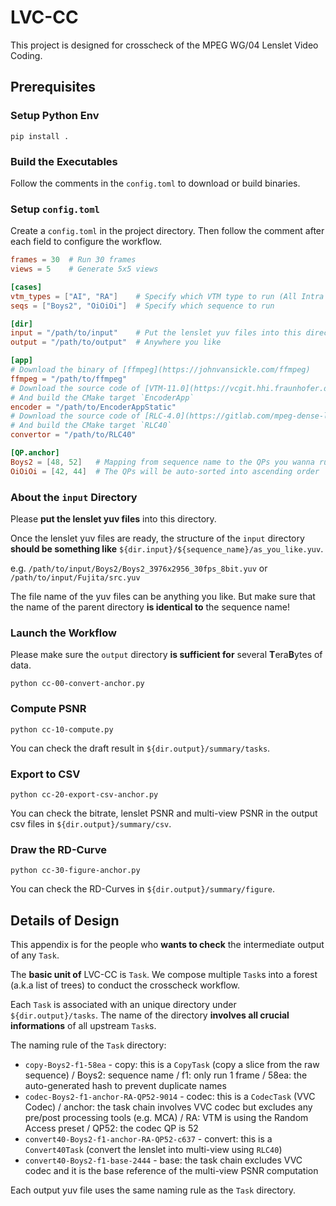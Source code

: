 # LVC-CC

This project is designed for crosscheck of the MPEG WG/04 Lenslet Video Coding.

## Prerequisites

### Setup Python Env

```shell
pip install .
```

### Build the Executables

Follow the comments in the `config.toml` to download or build binaries.

### Setup `config.toml`

Create a `config.toml` in the project directory. Then follow the comment after each field to configure the workflow.

```toml
frames = 30  # Run 30 frames
views = 5    # Generate 5x5 views

[cases]
vtm_types = ["AI", "RA"]    # Specify which VTM type to run (All Intra / Random Access)
seqs = ["Boys2", "OiOiOi"]  # Specify which sequence to run

[dir]
input = "/path/to/input"    # Put the lenslet yuv files into this directory
output = "/path/to/output"  # Anywhere you like

[app]
# Download the binary of [ffmpeg](https://johnvansickle.com/ffmpeg)
ffmpeg = "/path/to/ffmpeg"
# Download the source code of [VTM-11.0](https://vcgit.hhi.fraunhofer.de/jvet/VVCSoftware_VTM/-/tree/VTM-11.0)
# And build the CMake target `EncoderApp`
encoder = "/path/to/EncoderAppStatic"
# Download the source code of [RLC-4.0](https://gitlab.com/mpeg-dense-light-field/rlc/-/tree/version4.0)
# And build the CMake target `RLC40`
convertor = "/path/to/RLC40"

[QP.anchor]
Boys2 = [48, 52]   # Mapping from sequence name to the QPs you wanna run
OiOiOi = [42, 44]  # The QPs will be auto-sorted into ascending order
```

### About the `input` Directory

Please **put the lenslet yuv files** into this directory.

Once the lenslet yuv files are ready, the structure of the `input` directory **should be something like** `${dir.input}/${sequence_name}/as_you_like.yuv`.

e.g. `/path/to/input/Boys2/Boys2_3976x2956_30fps_8bit.yuv` or `/path/to/input/Fujita/src.yuv`

The file name of the yuv files can be anything you like. But make sure that the name of the parent directory **is identical to** the sequence name!

### Launch the Workflow

Please make sure the `output` directory **is sufficient for** several **T**era**B**ytes of data.

```shell
python cc-00-convert-anchor.py
```

### Compute PSNR

```shell
python cc-10-compute.py
```

You can check the draft result in `${dir.output}/summary/tasks`.

### Export to CSV

```shell
python cc-20-export-csv-anchor.py
```

You can check the bitrate, lenslet PSNR and multi-view PSNR in the output csv files in `${dir.output}/summary/csv`.

### Draw the RD-Curve

```shell
python cc-30-figure-anchor.py
```

You can check the RD-Curves in `${dir.output}/summary/figure`.

## Details of Design

This appendix is for the people who **wants to check** the intermediate output of any `Task`.

The **basic unit of** LVC-CC is `Task`. We compose multiple `Task`s into a forest (a.k.a list of trees) to conduct the crosscheck workflow.

Each `Task` is associated with an unique directory under `${dir.output}/tasks`. The name of the directory **involves all crucial informations** of all upstream `Task`s.

The naming rule of the `Task` directory:

- `copy-Boys2-f1-58ea` - copy: this is a `CopyTask` (copy a slice from the raw sequence) / Boys2: sequence name / f1: only run 1 frame / 58ea: the auto-generated hash to prevent duplicate names
- `codec-Boys2-f1-anchor-RA-QP52-9014` - codec: this is a `CodecTask` (VVC Codec) / anchor: the task chain involves VVC codec but excludes any pre/post processing tools (e.g. MCA) / RA: VTM is using the Random Access preset / QP52: the codec QP is 52
- `convert40-Boys2-f1-anchor-RA-QP52-c637` - convert: this is a `Convert40Task` (convert the lenslet into multi-view using `RLC40`)
- `convert40-Boys2-f1-base-2444` - base: the task chain excludes VVC codec and it is the base reference of the multi-view PSNR computation

Each output yuv file uses the same naming rule as the `Task` directory.

